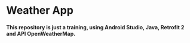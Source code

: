 # Weather App
#### This repository is just a training, using Android Studio, Java, Retrofit 2 and API OpenWeatherMap.
<br>

